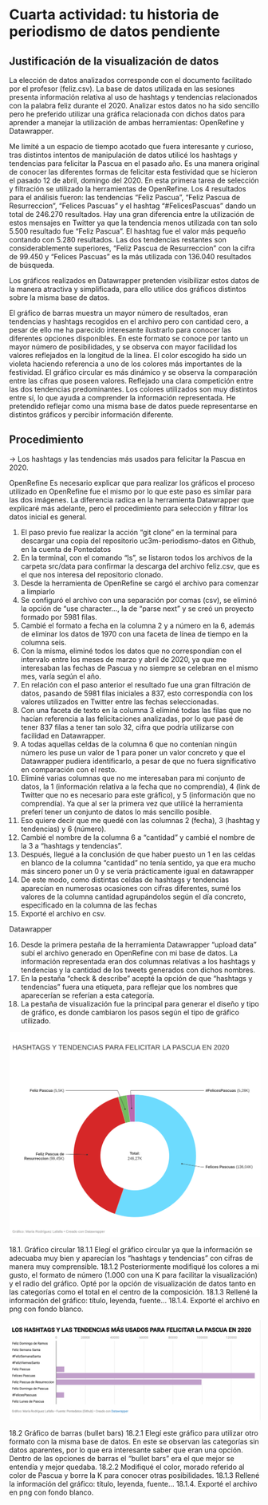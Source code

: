 # Cuarta actividad: tu historia de periodismo de datos pendiente

## Justificación de la visualización de datos

La elección de datos analizados corresponde con el documento facilitado por el profesor (feliz.csv). La base de datos utilizada en las sesiones presenta información relativa al uso de hashtags y tendencias relacionados con la palabra feliz durante el 2020. Analizar estos datos no ha sido sencillo pero he preferido utilizar una gráfica relacionada con dichos datos para aprender a manejar la utilización de ambas herramientas: OpenRefine y Datawrapper. 

Me limité a un espacio de tiempo acotado que fuera interesante y curioso, tras distintos intentos de manipulación de datos utilicé los hashtags y tendencias para felicitar la Pascua en el pasado año. Es una manera original de conocer las diferentes formas de felicitar esta festividad que se hicieron el pasado 12 de abril, domingo del 2020.
En esta primera tarea de selección y filtración se utilizado la herramientas de OpenRefine. 
Los 4 resultados para el análisis fueron: las tendencias “Feliz Pascua”, “Feliz Pascua de Resurreccion”, “Felices Pascuas” y el hashtag “#FelicesPascuas” dando un total de 246.270 resultados. Hay una gran diferencia entre la utilización de estos mensajes en Twitter ya que la tendencia menos utilizada con tan solo 5.500 resultado fue “Feliz Pascua”. El hashtag fue el valor más pequeño contando con 5.280 resultados. Las dos tendencias restantes son considerablemente superiores, “Feliz Pascua de Resurreccion” con la cifra de 99.450 y “Felices Pascuas” es la más utilizada con 136.040 resultados de búsqueda. 

Los gráficos realizados en Datawrapper pretenden visibilizar estos datos de la manera atractiva y simplificada, para ello utilice dos gráficos distintos sobre la misma base de datos.

El gráfico de barras muestra un mayor número de resultados, eran tendencias y hashtags recogidos en el archivo pero con cantidad cero, a pesar de ello me ha parecido interesante ilustrarlo para conocer las diferentes opciones disponibles. En este formato se conoce por tanto un mayor número de posibilidades, y se observa  con mayor facilidad los valores reflejados en la longitud de la línea. El color escogido ha sido un violeta haciendo referencia a uno de los colores más importantes de la festividad. 
El gráfico circular es más dinámico y se observa la comparación entre las cifras que poseen valores. Reflejado una clara competición entre las dos tendencias predominantes. Los colores utilizados son muy distintos entre sí, lo que ayuda a comprender la información representada.
He pretendido reflejar como una misma base de datos puede representarse en distintos gráficos y percibir información diferente.


## Procedimiento

&rarr; Los hashtags y las tendencias más usados para felicitar la Pascua en 2020.

OpenRefine
Es necesario explicar que para realizar los gráficos el proceso utilizado en OpenRefine fue el mismo por lo que este paso es similar para las dos imágenes. La diferencia radica en la herramienta Datawrapper que explicaré más adelante, pero el procedimiento para selección y filtrar los datos inicial es general.

1. El paso previo fue realizar la acción “git clone” en la terminal para descargar una copia del repositorio uc3m-periodismo-datos en Github, en la cuenta de Pontedatos
2. En la terminal, con el comando “ls”, se listaron todos los archivos de la carpeta src/data para confirmar la descarga del archivo feliz.csv, que es el que nos interesa del repositorio clonado.
3. Desde la herramienta de OpenRefine se cargó el archivo para comenzar a limpiarlo
4. Se configuró el archivo con una separación por comas (csv), se eliminó la opción de “use character…, la de “parse next” y se creó un proyecto formado por 5981 filas.
5. Cambié el formato a fecha en la columna 2 y a número en la 6, además de eliminar los datos de 1970 con una faceta de línea de tiempo en la columna seis.
6. Con la misma, eliminé todos los datos que no correspondían con el intervalo entre los meses de marzo y abril de 2020, ya que me interesaban las fechas de Pascua y no siempre se celebran en el mismo mes, varía según el año. 
7. En relación con el paso anterior el resultado fue una gran filtración de datos,  pasando de 5981 filas iniciales a 837, esto correspondía con los valores utilizados en Twitter entre las fechas seleccionadas.
8. Con una faceta de texto en la columna 3 eliminé todas las filas que no hacían referencia a las felicitaciones analizadas, por lo que pasé de tener 837 filas a tener tan solo 32, cifra que podría utilizarse con facilidad en Datawrapper.
9. A todas aquellas celdas de la columna 6 que no contenían ningún número les puse un valor de 1 para poner un valor concreto y que el Datawrapper pudiera identificarlo, a pesar de que no fuera significativo en comparación con el resto.
10. Eliminé varias columnas que no me interesaban para mi conjunto de datos, la 1 (información relativa a la fecha que no comprendía), 4 (link de Twitter que no es necesario para este gráfico), y 5 (información que no comprendía). Ya que al ser la primera vez que utilicé la herramienta preferí tener un conjunto de datos lo más sencillo posible.
11. Eso quiere decir que me quedé con las columnas 2 (fecha), 3 (hashtag y tendencias) y 6 (número).
12. Cambié el nombre de la columna 6 a “cantidad” y cambié el nombre de la 3 a “hashtags y tendencias”.
13. Después, llegué a la conclusión de que haber puesto un 1 en las celdas en blanco de la columna “cantidad” no tenía sentido, ya que era mucho más sincero poner un 0 y se vería prácticamente igual en datawrapper
14. De este modo, como distintas celdas de hashtags y tendencias aparecían en numerosas ocasiones con cifras diferentes, sumé los valores de la columna cantidad agrupándolos según el día concreto, especificado en la columna de las fechas
15. Exporté el archivo en csv. 


Datawrapper

16. Desde la primera pestaña de la herramienta Datawrapper “upload data” subí el archivo generado en OpenRefine con mi base de datos. La información representada eran dos columnas relativas a los hashtags y tendencias y la cantidad de los tweets generados con dichos nombres.
17. En la pestaña “check & describe” acepté la opción de que “hashtags y tendencias” fuera una etiqueta, para reflejar que los nombres que aparecerían se referían a esta categoría.
18. La pestaña de visualización fue la principal para generar el diseño y tipo de gráfico, es donde cambiaron los pasos según el tipo de gráfico utilizado.

![Gráfico circular tendencias y hashtags Pascua](/practica-4-imagenes/graficocircular.png)

18.1. Gráfico circular
18.1.1 Elegí el gráfico circular ya que la información se adecuaba muy bien y aparecían los “hashtags y tendencias” con cifras de manera muy comprensible.
18.1.2 Posteriormente modifiqué los colores a mi gusto, el formato de número (1.000 con una K para facilitar la visualización) y el radio del gráfico. Opté por la opción de visualización de datos tanto en las categorías como el total en el centro de la composición.
18.1.3 Rellené la información del gráfico: título, leyenda, fuente…
18.1.4. Exporté el archivo en png con fondo blanco.

![Gráfico de barras tendencias y hashtags Pascua](/practica-4-imagenes/graficobarras.png)

18.2 Gráfico de barras (bullet bars)
18.2.1 Elegí este gráfico para utilizar otro formato con la misma base de datos. En este se observan las categorías sin datos aparentes, por lo que era interesante saber que eran una opción. Dentro de las opciones de barras el “bullet bars” era el que mejor se entendía y mejor quedaba.
18.2.2 Modifiqué el color, morado referido al color de Pascua y borre la K para conocer otras posibilidades.
18.1.3 Rellené la información del gráfico: título, leyenda, fuente…
18.1.4. Exporté el archivo en png con fondo blanco.

